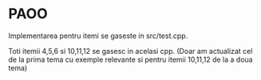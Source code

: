 # PAOO

Implementarea pentru itemi se gaseste in src/test.cpp. 

Toti itemii 4,5,6 si 10,11,12 se gasesc in acelasi cpp. (Doar am actualizat cel de la prima tema cu exemple relevante si pentru itemii 10,11,12 de la a doua tema)
